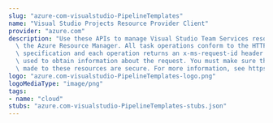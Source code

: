 ```yaml
---
slug: "azure-com-visualstudio-PipelineTemplates"
name: "Visual Studio Projects Resource Provider Client"
provider: "azure.com"
description: "Use these APIs to manage Visual Studio Team Services resources through\
  \ the Azure Resource Manager. All task operations conform to the HTTP/1.1 protocol\
  \ specification and each operation returns an x-ms-request-id header that can be\
  \ used to obtain information about the request. You must make sure that requests\
  \ made to these resources are secure. For more information, see https://docs.microsoft.com/en-us/rest/api/index."
logo: "azure.com-visualstudio-PipelineTemplates-logo.png"
logoMediaType: "image/png"
tags:
- name: "cloud"
stubs: "azure.com-visualstudio-PipelineTemplates-stubs.json"
---
```

